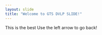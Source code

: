 ```yaml
---
layout: slide
title: "Welcome to GTS DVLP SLIDE!"
---
```

This is the best
Use the left arrow to go back!